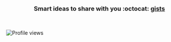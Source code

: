 <div align="center">
  <br>
  <h3>Smart ideas to share with you :octocat:  <a href="https://gist.github.com/bullishgopher/" target="__blank"> gists </a></h3>
  <br>
</div>

![Profile views](https://gpvc.arturio.dev/bullishgopher)
